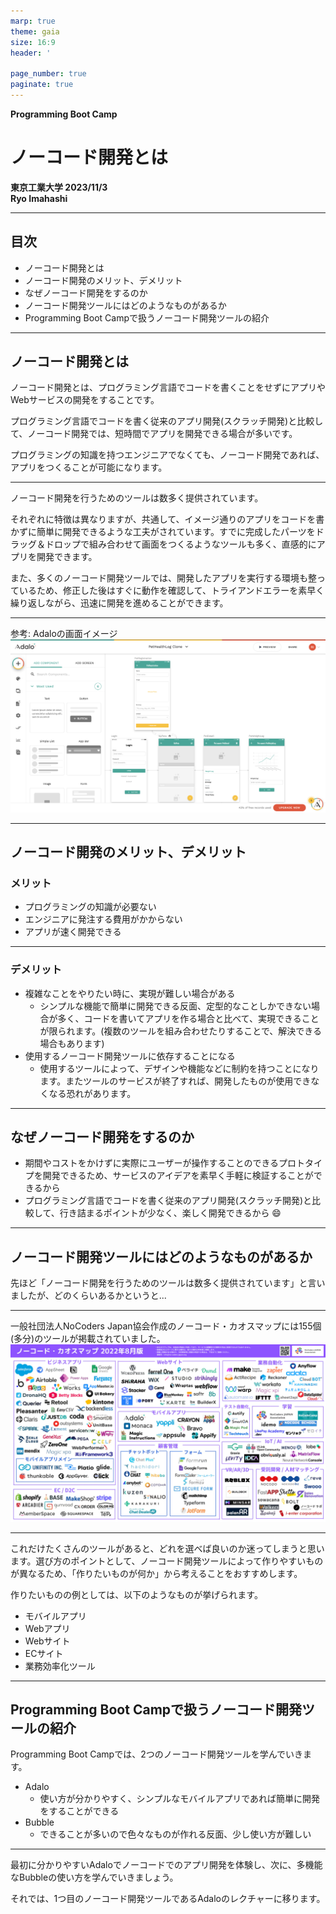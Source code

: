 ```yaml
---
marp: true
theme: gaia
size: 16:9
header: '　　　　　　　　　　　　　　　　　　　　　　　　　　　　　　　　　　　　　Copyright Ryo Imahashi'

page_number: true
paginate: true
---
```


**Programming Boot Camp**

# ノーコード開発とは

**東京工業大学 2023/11/3**
　
　
　
　
　
　　　　　　　　　　　　　　　　　　　　　　　　**Ryo Imahashi**


---
## 目次
  - ノーコード開発とは
  - ノーコード開発のメリット、デメリット
  - なぜノーコード開発をするのか
  - ノーコード開発ツールにはどのようなものがあるか
  - Programming Boot Campで扱うノーコード開発ツールの紹介
---
## ノーコード開発とは
ノーコード開発とは、プログラミング言語でコードを書くことをせずにアプリやWebサービスの開発をすることです。

プログラミング言語でコードを書く従来のアプリ開発(スクラッチ開発)と比較して、ノーコード開発では、短時間でアプリを開発できる場合が多いです。


プログラミングの知識を持つエンジニアでなくても、ノーコード開発であれば、アプリをつくることが可能になります。


<!-- 参考: ローコード開発というものもある。ソースコードをまったく記述しないノーコードに対して、ローコードは「極力ソースコードを書かない」ようにしたサービスです。一部ソースコードを記述する必要がある分、ローコードの方が拡張性が高く、高性能なWebサービス開発が可能という特徴を持ちます。
ノーコードはソースコードを書かない開発、ローコードはソースコードの記述量を最小限に抑えて開発することを意味しています。 -->


---
ノーコード開発を行うためのツールは数多く提供されています。

それぞれに特徴は異なりますが、共通して、イメージ通りのアプリをコードを書かずに簡単に開発できるような工夫がされています。すでに完成したパーツをドラッグ＆ドロップで組み合わせて画面をつくるようなツールも多く、直感的にアプリを開発できます。

また、多くのノーコード開発ツールでは、開発したアプリを実行する環境も整っているため、修正した後はすぐに動作を確認して、トライアンドエラーを素早く繰り返しながら、迅速に開発を進めることができます。

---
参考: Adaloの画面イメージ
![w:1000px](images/2022-10-26-07-49-42.png)

---
## ノーコード開発のメリット、デメリット
### メリット
- プログラミングの知識が必要ない
- エンジニアに発注する費用がかからない
- アプリが速く開発できる


---
### デメリット
- 複雑なことをやりたい時に、実現が難しい場合がある
  - シンプルな機能で簡単に開発できる反面、定型的なことしかできない場合が多く、コードを書いてアプリを作る場合と比べて、実現できることが限られます。(複数のツールを組み合わせたりすることで、解決できる場合もあります)
- 使用するノーコード開発ツールに依存することになる
  - 使用するツールによって、デザインや機能などに制約を持つことになります。またツールのサービスが終了すれば、開発したものが使用できなくなる恐れがあります。

---
## なぜノーコード開発をするのか
- 期間やコストをかけずに実際にユーザーが操作することのできるプロトタイプを開発できるため、サービスのアイデアを素早く手軽に検証することができるから
- プログラミング言語でコードを書く従来のアプリ開発(スクラッチ開発)と比較して、行き詰まるポイントが少なく、楽しく開発できるから :smile:


---
## ノーコード開発ツールにはどのようなものがあるか
先ほど「ノーコード開発を行うためのツールは数多く提供されています」と言いましたが、どのくらいあるかというと...

---
一般社団法人NoCoders Japan協会作成のノーコード・カオスマップには155個(多分)のツールが掲載されていました。
![w:950px](images/2022-10-23-18-23-47.png)
<!-- https://no-coders-japan.org/nocode-chaosmap-2 -->

---
これだけたくさんのツールがあると、どれを選べば良いのか迷ってしまうと思います。選び方のポイントとして、ノーコード開発ツールによって作りやすいものが異なるため、「作りたいものが何か」から考えることをおすすめします。

作りたいものの例としては、以下のようなものが挙げられます。
- モバイルアプリ
- Webアプリ
- Webサイト
- ECサイト
- 業務効率化ツール

<!-- 参考: WebサイトとWebアプリはどう違うか？ https://engineer-pro.org/hp-and-web-app -->

<!-- Adalo: スマホアプリ開発
Bubble: WEBアプリ開発(スマホも可)
Shopify: ECサイト制作
AppSheet: データを利用したアプリ制作
Zapier: 自動化 -->


---
## Programming Boot Campで扱うノーコード開発ツールの紹介
Programming Boot Campでは、2つのノーコード開発ツールを学んでいきます。

- Adalo
  - 使い方が分かりやすく、シンプルなモバイルアプリであれば簡単に開発をすることができる
- Bubble
  - できることが多いので色々なものが作れる反面、少し使い方が難しい

<!-- 参考: https://walker-s.co.jp/media/free-nocode-tool/ -->
<!-- ---
### Adalo
Adaloは、パーツを組み立てるだけでモバイル用のWeb&ネイティブアプリを簡単に作成できるツールです。

Bubbleよりも開発が非常に簡単で、テンプレートも豊富であるためプログラミングに知識がない方でもおすすめすることができます。

ただし、モバイル用のアプリしか作ることができないため自由度がかなり低く、パソコンで使うようなアプリを作りたいという方にはおすすめできません。
---
### 2.Bubble
Bubbleは、ドラッグ&ドロップや設定を行うだけでWebアプリを開発できるノーコードツールになります。

ノーコードツールの中でも1番汎用性が高いと言われているのがBubbleで、WEBアプリの開発要素であるフロントエンド・バックエンド・データベースの全ての開発を行うことができます。

さらにコードを書き加えて機能を拡張したり、外部サービスと連携することによってネイティブアプリを作成することもできるため、工夫次第で高度なアプリも作成することが可能となっています。 -->

---
最初に分かりやすいAdaloでノーコードでのアプリ開発を体験し、次に、多機能なBubbleの使い方を学んでいきましょう。

それでは、1つ目のノーコード開発ツールであるAdaloのレクチャーに移ります。



<!-- 参考: https://www.sei-info.co.jp/webdatabase/keyword/nocode1.html#:~:text=%E3%83%8E%E3%83%BC%E3%82%B3%E3%83%BC%E3%83%89%E3%81%A8%E3%81%AF%E3%80%81%E3%82%BD%E3%83%BC%E3%82%B9,%E3%81%8C%E5%8F%AF%E8%83%BD%E3%81%AB%E3%81%AA%E3%82%8A%E3%81%BE%E3%81%99%E3%80%82 -->
<!-- 参考: https://persol-tech-s.co.jp/hatalabo/it_engineer/524.html -->
<!-- 参考: https://udemy.benesse.co.jp/development/system/no-code-development.html -->